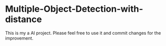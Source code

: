 # Multiple-Object-Detection-with-distance
This is my a AI project. Please feel free to use it and commit changes for the improvement. 
